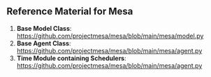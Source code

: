 ## Reference Material for Mesa

1. **Base Model Class**:
    https://github.com/projectmesa/mesa/blob/main/mesa/model.py
2. **Base Agent Class**:
    https://github.com/projectmesa/mesa/blob/main/mesa/agent.py
3. **Time Module containing Schedulers**:
    https://github.com/projectmesa/mesa/blob/main/mesa/agent.py